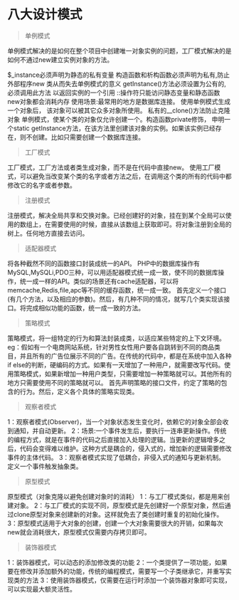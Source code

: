 
# 八大设计模式

>单例模式

单例模式解决的是如何在整个项目中创建唯一对象实例的问题，工厂模式解决的是如何不通过new建立实例对象的方法。


$_instance必须声明为静态的私有变量
构造函数和析构函数必须声明为私有,防止外部程序new 类从而失去单例模式的意义
getInstance()方法必须设置为公有的,必须调用此方法 以返回实例的一个引用
::操作符只能访问静态变量和静态函数
new对象都会消耗内存
使用场景:最常用的地方是数据库连接。
使用单例模式生成一个对象后， 该对象可以被其它众多对象所使用。
私有的__clone()方法防止克隆对象
单例模式，使某个类的对象仅允许创建一个。构造函数private修饰，
申明一个static getInstance方法，在该方法里创建该对象的实例。如果该实例已经存在，则不创建。比如只需要创建一个数据库连接。


> 工厂模式

工厂模式，工厂方法或者类生成对象，而不是在代码中直接new。
使用工厂模式，可以避免当改变某个类的名字或者方法之后，在调用这个类的所有的代码中都修改它的名字或者参数。

> 注册模式

注册模式，解决全局共享和交换对象。已经创建好的对象，挂在到某个全局可以使用的数组上，在需要使用的时候，直接从该数组上获取即可。将对象注册到全局的树上。任何地方直接去访问。

>适配器模式

将各种截然不同的函数接口封装成统一的API。
PHP中的数据库操作有MySQL,MySQLi,PDO三种，可以用适配器模式统一成一致，使不同的数据库操作，统一成一样的API。类似的场景还有cache适配器，可以将memcache,Redis,file,apc等不同的缓存函数，统一成一致。
首先定义一个接口(有几个方法，以及相应的参数)。然后，有几种不同的情况，就写几个类实现该接口。将完成相似功能的函数，统一成一致的方法。


>策略模式

策略模式，将一组特定的行为和算法封装成类，以适应某些特定的上下文环境。
eg：假如有一个电商网站系统，针对男性女性用户要各自跳转到不同的商品类目，并且所有的广告位展示不同的广告。在传统的代码中，都是在系统中加入各种if else的判断，硬编码的方式。如果有一天增加了一种用户，就需要改写代码。使用策略模式，如果新增加一种用户类型，只需要增加一种策略就可以。其他所有的地方只需要使用不同的策略就可以。
首先声明策略的接口文件，约定了策略的包含的行为。然后，定义各个具体的策略实现类。


>观察者模式

1：观察者模式(Observer)，当一个对象状态发生变化时，依赖它的对象全部会收到通知，并自动更新。
2：场景:一个事件发生后，要执行一连串更新操作。传统的编程方式，就是在事件的代码之后直接加入处理的逻辑。当更新的逻辑增多之后，代码会变得难以维护。这种方式是耦合的，侵入式的，增加新的逻辑需要修改事件的主体代码。
3：观察者模式实现了低耦合，非侵入式的通知与更新机制。
定义一个事件触发抽象类。


>原型模式

原型模式（对象克隆以避免创建对象时的消耗）
1：与工厂模式类似，都是用来创建对象。
2：与工厂模式的实现不同，原型模式是先创建好一个原型对象，然后通过clone原型对象来创建新的对象。这样就免去了类创建时重复的初始化操作。
3：原型模式适用于大对象的创建，创建一个大对象需要很大的开销，如果每次new就会消耗很大，原型模式仅需要内存拷贝即可。



>装饰器模式

1：装饰器模式，可以动态的添加修改类的功能
2：一个类提供了一项功能，如果要在修改并添加额外的功能，传统的编程模式，需要写一个子类继承它，并重写实现类的方法
3：使用装饰器模式，仅需要在运行时添加一个装饰器对象即可实现，可以实现最大额灵活性。